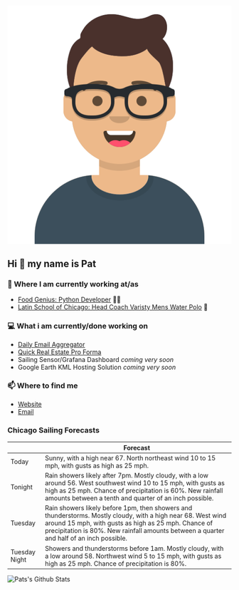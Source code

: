 [![Social banner for p-j-falconer](https://raw.githubusercontent.com/P-J-FALCONER/P-J-FALCONER/master/assets/avataaars.svg)](https://patfalconer.com/)
## Hi :wave: my name is Pat

### 💼 Where I am currently working at/as
- [Food Genius: Python Developer](https://getfoodgenius.com/) 🍔🐍
- [Latin School of Chicago: Head Coach Varisty Mens Water Polo](https://www.latinschool.org/) 🤽


### 💻 What i am currently/done working on
 - [Daily Email Aggregator](https://github.com/P-J-FALCONER/dott_daily_mail)
 - [Quick Real Estate Pro Forma](https://github.com/P-J-FALCONER/henry)
 - Sailing Sensor/Grafana Dashboard *coming very soon*
 - Google Earth KML Hosting Solution *coming very soon*

### 📫 Where to find me
 - [Website](https://patfalconer.com/)
 - [Email](mailto:patrick.j.falconer@gmail.com)


### Chicago Sailing Forecasts
|   | Forecast  |
|---|---|
| Today | Sunny, with a high near 67. North northeast wind 10 to 15 mph, with gusts as high as 25 mph. |
| Tonight | Rain showers likely after 7pm. Mostly cloudy, with a low around 56. West southwest wind 10 to 15 mph, with gusts as high as 25 mph. Chance of precipitation is 60%. New rainfall amounts between a tenth and quarter of an inch possible. |
| Tuesday | Rain showers likely before 1pm, then showers and thunderstorms. Mostly cloudy, with a high near 68. West wind around 15 mph, with gusts as high as 25 mph. Chance of precipitation is 80%. New rainfall amounts between a quarter and half of an inch possible. |
| Tuesday Night | Showers and thunderstorms before 1am. Mostly cloudy, with a low around 58. Northwest wind 5 to 15 mph, with gusts as high as 25 mph. Chance of precipitation is 80%. |

![Pats's Github Stats](https://github-readme-stats.vercel.app/api?username=p-j-falconer&show_icons=true&theme=radical)
